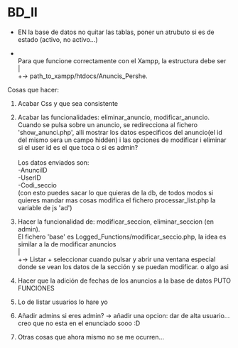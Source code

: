 BD_II
=====
<ul>
<li>
	<p>EN la base de datos no quitar las tablas, poner un atrubuto si es de estado (activo, no activo...)</p>
</li>
<li>
<p>
    <br>Para que funcione correctamente con el Xampp, la estructura debe ser
	<br>|
	<br>+-> path_to_xampp/htdocs/Anuncis_Pershe.
</p>
</li>
</ul>
<label>Cosas que hacer:</label>
<ol>
    <li>
        <p>Acabar Css y que sea consistente</p>
    </li>
    <li>
    <p>
        Acabar las funcionalidades: eliminar_anuncio, modificar_anuncio.
        Cuando se pulsa sobre un anuncio, se redirecciona al fichero 'show_anunci.php', alli mostrar los datos especificos del anuncio(el id del mismo
        sera un campo hidden) i las opciones de modificar i eliminar si el user id es el que toca o si es admin?
        <br>
        <br>Los datos enviados son:
        <br>-AnunciID
        <br>-UserID
        <br>-Codi_seccio
        <br>(con esto puedes sacar lo que quieras de la db, de todos modos si quieres mandar mas cosas
             modifica el fichero processar_list.php la variable de js 'ad')
    </p>
    </li>
    <li>
    <p>
        Hacer la funcionalidad de: modificar_seccion, eliminar_seccion (en admin).
        <br>El fichero 'base' es Logged_Functions/modificar_seccio.php, la idea es similar a la de modificar anuncios
        <br>|
        <br>+-> Listar + seleccionar cuando pulsar y abrir una ventana especial donde se vean los datos de la sección y se puedan modificar. o algo asi
    </p>
    </li>
    <li>
    <p>
        Hacer que la adición de fechas de los anuncios  a la base de datos PUTO FUNCIONES
    </p>
    </li>
    <li>
		Lo de listar usuarios lo hare yo
	</li>
	<li>
    <p>
        Añadir admins si eres admin? -> añadir una opcion: dar de alta usuario... creo que no esta en el enunciado sooo :D
    </p>
    </li>
    <li>
    <p>
        Otras cosas que ahora mismo no se me ocurren...
    </p>
    </li>
</ol>
